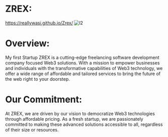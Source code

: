 
# ZREX:
https://reallywasi.github.io/Zrex/
![l2](https://github.com/reallywasi/Zrex/assets/118682540/6bf25b41-b997-4c39-a3b1-21e1ada82407)



 # Overview:
My first Startup ZREX is a cutting-edge freelancing software development company focused Web3 solutions. With a mission to empower businesses and individuals with the transformative capabilities of Web3 technology, we offer a wide range of affordable and tailored services to bring the future of the web right to your doorstep.

# Our Commitment:
At ZREX, we are driven by our vision to democratize Web3 technologies through affordable pricing. As a fresh startup, we are passionately committed to making these advanced solutions accessible to all, regardless of their size or resources. 

